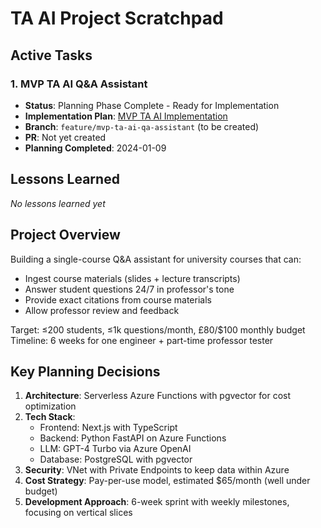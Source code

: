 # TA AI Project Scratchpad

## Active Tasks

### 1. MVP TA AI Q&A Assistant
- **Status**: Planning Phase Complete - Ready for Implementation
- **Implementation Plan**: [MVP TA AI Implementation](./implementation-plan/mvp-ta-ai-qa-assistant.md)
- **Branch**: `feature/mvp-ta-ai-qa-assistant` (to be created)
- **PR**: Not yet created
- **Planning Completed**: 2024-01-09

## Lessons Learned

_No lessons learned yet_

## Project Overview

Building a single-course Q&A assistant for university courses that can:
- Ingest course materials (slides + lecture transcripts)
- Answer student questions 24/7 in professor's tone
- Provide exact citations from course materials
- Allow professor review and feedback

Target: ≤200 students, ≤1k questions/month, £80/$100 monthly budget
Timeline: 6 weeks for one engineer + part-time professor tester

## Key Planning Decisions

1. **Architecture**: Serverless Azure Functions with pgvector for cost optimization
2. **Tech Stack**: 
   - Frontend: Next.js with TypeScript
   - Backend: Python FastAPI on Azure Functions
   - LLM: GPT-4 Turbo via Azure OpenAI
   - Database: PostgreSQL with pgvector
3. **Security**: VNet with Private Endpoints to keep data within Azure
4. **Cost Strategy**: Pay-per-use model, estimated $65/month (well under budget)
5. **Development Approach**: 6-week sprint with weekly milestones, focusing on vertical slices 